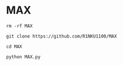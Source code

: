 # MAX



`rm -rf MAX`


`git clone https://github.com/R1NKU1100/MAX`




`cd MAX`


`python MAX.py`
